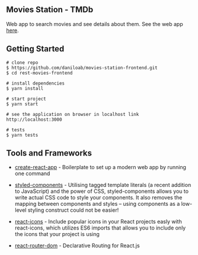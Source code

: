 
## Movies Station - TMDb
Web app to search movies and see details about them. See the web app [here](https://movies-station-frontend.herokuapp.com/).

## Getting Started
```
# clone repo
$ https://github.com/daniloab/movies-station-frontend.git
$ cd rest-movies-frontend

# install dependencies
$ yarn install

# start project
$ yarn start

# see the application on browser in localhost link
http://localhost:3000

# tests
$ yarn tests
```

## Tools and Frameworks
- [create-react-app](https://github.com/facebook/create-react-app) - Boilerplate to set up a modern web app by running one command

- [styled-components](https://www.styled-components.com/) - Utilising tagged template literals (a recent addition to JavaScript) and the power of CSS, styled-components allows you to write actual CSS code to style your components. It also removes the mapping between components and styles – using components as a low-level styling construct could not be easier!

-  [react-icons](https://react-icons.netlify.com/) - Include popular icons in your React projects easly with react-icons, which utilizes ES6 imports that allows you to include only the icons that your project is using

- [react-router-dom](https://reacttraining.com/react-router/web) - Declarative Routing for React.js